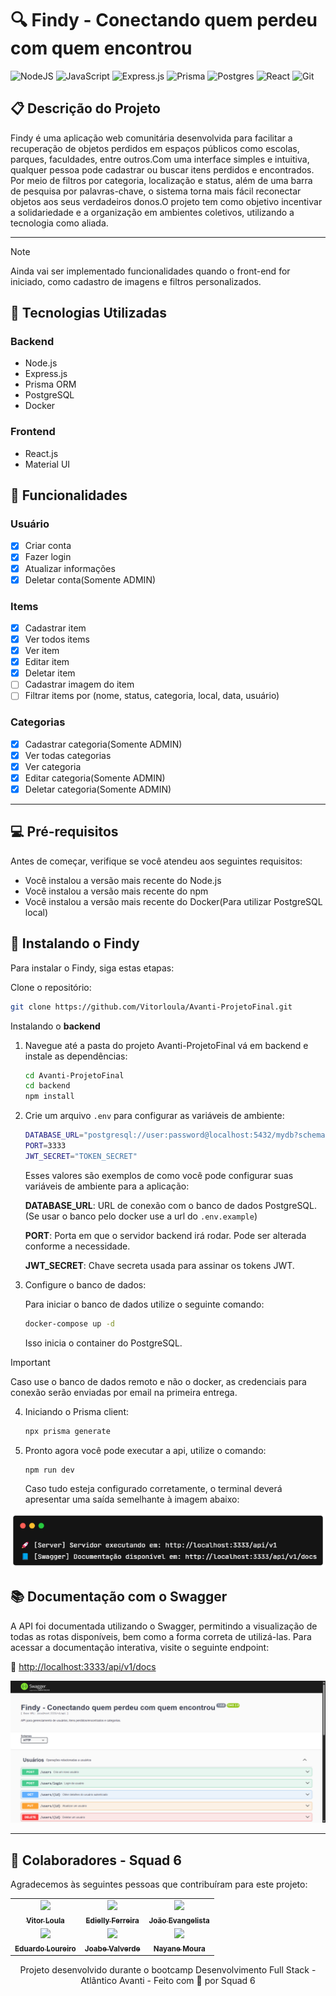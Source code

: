 # 🔍 Findy - Conectando quem perdeu com quem encontrou

![NodeJS](https://img.shields.io/badge/node.js-6DA55F?style=for-the-badge&logo=node.js&logoColor=white)
![JavaScript](https://img.shields.io/badge/javascript-%23323330.svg?style=for-the-badge&logo=javascript&logoColor=%23F7DF1E)
![Express.js](https://img.shields.io/badge/express.js-%23404d59.svg?style=for-the-badge&logo=express&logoColor=%2361DAFB)
![Prisma](https://img.shields.io/badge/Prisma_ORM-3982CE?style=for-the-badge&logo=Prisma&logoColor=white)
![Postgres](https://img.shields.io/badge/postgres-%23316192.svg?style=for-the-badge&logo=postgresql&logoColor=white)
![React](https://img.shields.io/badge/react-%2320232a.svg?style=for-the-badge&logo=react&logoColor=%2361DAFB)
![Git](https://img.shields.io/badge/git-%23F05033.svg?style=for-the-badge&logo=git&logoColor=white)

## 📋 Descrição do Projeto

Findy é uma aplicação web comunitária desenvolvida para facilitar a recuperação de objetos perdidos em espaços públicos como escolas, parques, faculdades, entre outros.Com uma interface simples e intuitiva, qualquer pessoa pode cadastrar ou buscar itens perdidos e encontrados. Por meio de filtros por categoria, localização e status, além de uma barra de pesquisa por palavras-chave, o sistema torna mais fácil reconectar objetos aos seus verdadeiros donos.O projeto tem como objetivo incentivar a solidariedade e a organização em ambientes coletivos, utilizando a tecnologia como aliada.

---

> [!NOTE]
> Ainda vai ser implementado funcionalidades quando o front-end for iniciado, como cadastro de imagens e filtros personalizados.

## 🧱 Tecnologias Utilizadas

### Backend

- Node.js
- Express.js
- Prisma ORM
- PostgreSQL
- Docker

### Frontend

- React.js
- Material UI
  
## 🧩 Funcionalidades

### Usuário

- [x] Criar conta
- [x] Fazer login
- [x] Atualizar informações
- [x] Deletar conta(Somente ADMIN)
  
### Items

- [x] Cadastrar item
- [x] Ver todos items
- [x] Ver item
- [x] Editar item
- [x] Deletar item
- [ ] Cadastrar imagem do item
- [ ] Filtrar items por (nome, status, categoria, local, data, usuário)

### Categorias

- [x] Cadastrar categoria(Somente ADMIN)
- [x] Ver todas categorias
- [x] Ver categoria
- [x] Editar categoria(Somente ADMIN)
- [x] Deletar categoria(Somente ADMIN)

---

## 💻 Pré-requisitos

Antes de começar, verifique se você atendeu aos seguintes requisitos:

- Você instalou a versão mais recente do Node.js
- Você instalou a versão mais recente do npm
- Você instalou a versão mais recente do Docker(Para utilizar PostgreSQL local)

## 🚀 Instalando o Findy

Para instalar o Findy, siga estas etapas:

Clone o repositório:
  
``` bash
git clone https://github.com/Vitorloula/Avanti-ProjetoFinal.git
```

Instalando o __backend__

1. Navegue até a pasta do projeto Avanti-ProjetoFinal vá em backend e instale as dependências:

    ```bash
    cd Avanti-ProjetoFinal
    cd backend
    npm install
    ```

2. Crie um arquivo `.env` para configurar as variáveis de ambiente:

    ```bash
    DATABASE_URL="postgresql://user:password@localhost:5432/mydb?schema=public"
    PORT=3333
    JWT_SECRET="TOKEN_SECRET"
    ```

    Esses valores são exemplos de como você pode configurar suas variáveis de ambiente para a aplicação:

    __DATABASE_URL__: URL de conexão com o banco de dados PostgreSQL.(Se usar o banco pelo docker use a url do `.env.example`)

    __PORT__: Porta em que o servidor backend irá rodar. Pode ser alterada conforme a necessidade.

    __JWT_SECRET__: Chave secreta usada para assinar os tokens JWT.

3. Configure o banco de dados:

    Para iniciar o banco de dados utilize o seguinte comando:

    ```bash
    docker-compose up -d 
    ```

    Isso inicia o container do PostgreSQL.

> [!IMPORTANT]
> Caso use o banco de dados remoto e não o docker, as credenciais para conexão serão enviadas por email na primeira entrega.

4. Iniciando o Prisma client:

    ```bash
    npx prisma generate
    ```

5. Pronto agora você pode executar a api, utilize o comando:

   ```bash
   npm run dev 
   ```

   Caso tudo esteja configurado corretamente, o terminal deverá apresentar uma saída semelhante à imagem abaixo:

<center>
<img alt="Imagem do terminal executando a API" src=".github/assets/terminal-3.png"/>
</center>

## 📚 Documentação com o Swagger

A API foi documentada utilizando o Swagger, permitindo a visualização de todas as rotas disponíveis, bem como a forma correta de utilizá-las.
Para acessar a documentação interativa, visite o seguinte endpoint:

🔗 [http://localhost:3333/api/v1/docs](http://localhost:3333/api/v1/docs)

<center>
<img alt="Imagem do Swagger" src=".github/assets/api-swagger-example.png" />
</center>

---

## 🤝 Colaboradores - Squad 6

Agradecemos às seguintes pessoas que contribuíram para este projeto:

<table>
  <tr>
    <td align="center">
      <a href="https://github.com/Vitorloula" title="Vitor Loula (Vitorloula)">
        <img " src="https://avatars.githubusercontent.com/u/94725981?v=4" width="100px;"/><br>
        <sub>
          <b>Vitor Loula</b>
        </sub>
      </a>
    </td>
    <td align="center">
      <a href="https://github.com/EdiellyF" title="Edielly Ferreira (EdiellyF)">
        <img " src="https://avatars.githubusercontent.com/u/125711085?v=4" width="100px;" /><br>
        <sub>
          <b>Edielly Ferreira</b>
        </sub>
      </a>
    </td>
    <td align="center">
      <a href="https://github.com/joaoev" title="João Evangelista (joaoev)">
        <img src="https://avatars.githubusercontent.com/u/101232352?v=4" width="100px;" /><br>
        <sub>
          <b>João Evangelista</b>
        </sub>
      </a>
    </td>
  </tr>
  <tr>
    <td align="center">
      <a href="https://github.com/Eduardooh92" title="Eduardo Loureiro (Eduardooh92)">
        <img " src="https://avatars.githubusercontent.com/u/142263683?v=4" width="100px;"/><br>
        <sub>
          <b>Eduardo Loureiro</b>
        </sub>
      </a>
    </td>
    <td align="center">
      <a href="https://github.com/JoabeValverde" title="Joabe Valverde (JoabeValverde)">
        <img " src="https://avatars.githubusercontent.com/u/141461975?v=4" width="100px;" /><br>
        <sub>
          <b>Joabe Valverde</b>
        </sub>
      </a>
    </td>
    <td align="center">
      <a href="https://github.com/nayane91moura" title="Nayane Moura (nayane91moura)">
        <img src="https://avatars.githubusercontent.com/u/204096926?v=4" width="100px;" /><br>
        <sub>
          <b>Nayane Moura</b>
        </sub>
      </a>
    </td>
  </tr>
  
</table>

<p align="center">
  Projeto desenvolvido durante o bootcamp Desenvolvimento Full Stack - Atlântico Avanti - Feito com 💜 por Squad 6  
</p>

